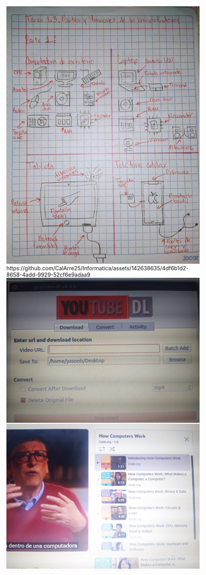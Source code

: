 <img src="Imagenes/Tarea1.3.jpeg">
https://github.com/CalArre25/Informatica/assets/142638635/4df6b1d2-8658-4add-9929-52cf6e9adaa9

<img src="Imagenes/Imagen1.3.jpeg">
<img src="Imagenes/Imagen1.3_.jpeg">
